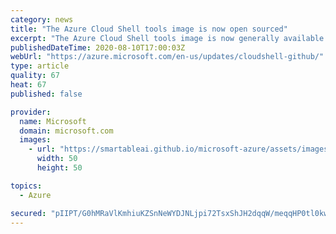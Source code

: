 ```yaml
---
category: news
title: "The Azure Cloud Shell tools image is now open sourced"
excerpt: "The Azure Cloud Shell tools image is now generally available on GitHub."
publishedDateTime: 2020-08-10T17:00:03Z
webUrl: "https://azure.microsoft.com/en-us/updates/cloudshell-github/"
type: article
quality: 67
heat: 67
published: false

provider:
  name: Microsoft
  domain: microsoft.com
  images:
    - url: "https://smartableai.github.io/microsoft-azure/assets/images/organizations/microsoft.com-50x50.jpg"
      width: 50
      height: 50

topics:
  - Azure

secured: "pIIPT/G0hMRaVlKmhiuKZSnNeWYDJNLjpi72TsxShJH2dqqW/meqqHP0tl0kwX1Nbx1zQRSkfCK647fDkqSw7F+LTwfXa20EiX9CJyOYJ8Pskb35Rp7OKe8X+3yqAcwCV74MOWhYB6FxrOTXw/GhQ8HpUgdC7DBEvGB8Gr7ZeOn91BCsGqBEtHZi2POvBXrPI2QZZrXQE0hwn3JKBp+gWuVpy1KVw27sHwrXg077isWlfhK56SDqJHeTe+Vgz4ffaEmJVX4a9RCIvykZSTfd2Jraj49C68L/S7OnFD2ukn1r9XqeepVJfbuKPkwf8YTzbcGa1oICMdjuV5sXLZI1Je1ko+/u4Por12iEAosMiNg=;2WrJpSGt6wEfs2qua/FRzQ=="
---
```


